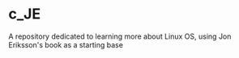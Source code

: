 # c_JE
A repository dedicated to learning more about Linux OS, using Jon Eriksson's book as a starting base
